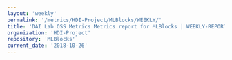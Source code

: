 ```yaml
---
layout: 'weekly'
permalink: '/metrics/HDI-Project/MLBlocks/WEEKLY/'
title: 'DAI Lab OSS Metrics Metrics report for MLBlocks | WEEKLY-REPORT-2018-10-26'
organization: 'HDI-Project'
repository: 'MLBlocks'
current_date: '2018-10-26'
---
```

